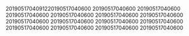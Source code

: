 2019051704091220190517040600
20190517040600
20190517040600
20190517040600
20190517040600
20190517040600
20190517040600
20190517040600
20190517040600
20190517040600
20190517040600
20190517040600
20190517040600
20190517040600
20190517040600
